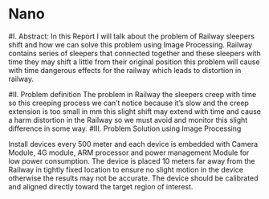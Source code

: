 # Nano

#I.	Abstract:
In this Report I will talk about the problem of Railway sleepers shift and how we can solve this problem using Image Processing. Railway contains series of sleepers that connected together and these sleepers with time they may shift a little from their original position this problem will cause with time dangerous effects for the railway which leads to distortion in railway.

#II.	Problem definition
The problem in Railway the sleepers creep with time so this creeping process we can’t notice because it’s slow and the creep extension is too small in mm this slight shift may extend with time and cause a harm distortion in the Railway so we must avoid and monitor this slight difference in some way.
#III.	Problem Solution using Image Processing

Install devices every 500 meter and each device is embedded with Camera Module, 4G module, ARM processor and power management Module for low power consumption. The device is placed 10 meters far away from the Railway in tightly fixed location to ensure no slight motion in the device otherwise the results may not be accurate. The device should be calibrated and aligned directly toward the target region of interest. 
